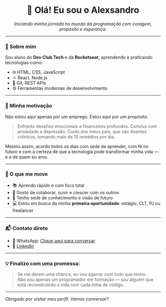 <h1 align="center">👋 Olá! Eu sou o Alexsandro</h1>

<p align="center"><em>
Iniciando minha jornada no mundo da programação com coragem, propósito e esperança.
</em></p>

---

### 📌 Sobre mim

Sou aluno do **Dev Club Tech** e da **Rocketseat**, aprendendo e praticando tecnologias como:

- 🌐 HTML, CSS, JavaScript
- ⚛️ React, Node.js
- 🔧 Git, REST APIs
- ⚙️ Ferramentas modernas de desenvolvimento

---

### 💪 Minha motivação

Não estou aqui apenas por um emprego. Estou aqui por um propósito.

> Enfrento desafios emocionais e financeiros profundos. Convivo com ansiedade e depressão. Cuido dos meus pais, que são doentes crônicos, tomando mais de 10 remédios por dia.

Mesmo assim, acordo todos os dias com sede de aprender, com fé no futuro e com a certeza de que a tecnologia pode transformar minha vida — e a de quem eu amo.

---

### 🌱 O que me move

- 📚 Aprendo rápido e com foco total
- 🤝 Gosto de colaborar, ouvir e crescer com os outros
- 🧠 Tenho sede de conhecimento e visão de futuro
- 💻 Estou em busca da minha **primeira oportunidade**: estágio, CLT, PJ ou freelancer

---

### 📬 Contato direto

- 📱 WhatsApp: [Clique aqui para conversar](https://wa.me/5515996822022)
- 💼 [LinkedIn](https://www.linkedin.com/in/alexsandroaparecido)

---

### 💡 Finalizo com uma promessa:

> Se me derem uma chance, eu vou agarrar com tudo que tenho.  
> Não sou apenas um programador em formação — sou alguém que está reconstruindo a vida com cada linha de código.

---

_Obrigado por visitar meu perfil. Vamos conversar?_
